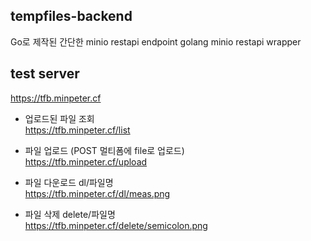 ## tempfiles-backend

Go로 제작된 간단한 minio restapi endpoint
golang minio restapi wrapper

## test server
https://tfb.minpeter.cf

- 업로드된 파일 조회  
  https://tfb.minpeter.cf/list

- 파일 업로드 (POST 멀티폼에 file로 업로드)  
  https://tfb.minpeter.cf/upload

- 파일 다운로드 dl/파일명  
  https://tfb.minpeter.cf/dl/meas.png

- 파일 삭제 delete/파일명  
  https://tfb.minpeter.cf/delete/semicolon.png

